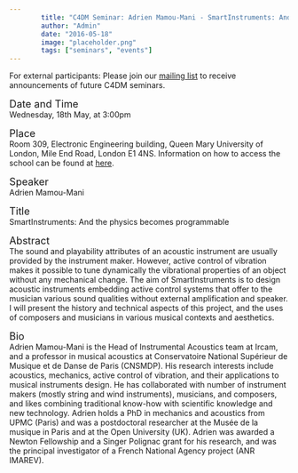 ```yaml
---
        title: "C4DM Seminar: Adrien Mamou-Mani - SmartInstruments: And the physics becomes programmable"
        author: "Admin"
        date: "2016-05-18"
        image: "placeholder.png"
        tags: ["seminars", "events"]
---
```


<p>For external participants: Please join our <a href="/seminars.html">mailing list</a> to receive announcements of future C4DM seminars.</p>


<span style="font-size: 130%;">Date and Time</span></br>
Wednesday, 18th May, at 3:00pm

<span style="font-size: 130%;">Place</span></br>
Room 309, Electronic Engineering building, Queen Mary University of London, Mile End Road, London E1 4NS. Information on how to access the school can be found at <a href="http://www.eecs.qmul.ac.uk/contact-us/">here</a>.

<span style="font-size: 130%;">Speaker</span></br>
Adrien Mamou-Mani

<span style="font-size: 130%;">Title</span></br>
SmartInstruments: And the physics becomes programmable

<span style="font-size: 130%;">Abstract</span></br>
The sound and playability attributes of an acoustic instrument are usually provided by the instrument maker. However, active control of vibration makes it possible to tune dynamically the vibrational properties of an object without any mechanical change. The aim of SmartInstruments is to design acoustic instruments embedding active control systems that offer to the musician various sound qualities without external amplification and speaker. I will present the history and technical aspects of this project, and the uses of composers and musicians in various musical contexts and aesthetics.

<span style="font-size: 130%;">Bio</span></br>
Adrien Mamou-Mani is the Head of Instrumental Acoustics team at Ircam, and a professor in musical acoustics at Conservatoire National Supérieur de Musique et de Danse de Paris (CNSMDP). His research interests include acoustics, mechanics, active control of vibration, and their applications to musical instruments design. He has collaborated with number of instrument makers (mostly string and wind instruments), musicians, and composers, and likes combining traditional know-how with scientific knowledge and new technology. Adrien holds a PhD in mechanics and acoustics from UPMC (Paris) and was a postdoctoral researcher at the Musée de la musique in Paris and at the Open University (UK). Adrien was awarded a Newton Fellowship and a Singer Polignac grant for his research, and was the principal investigator of a French National Agency project (ANR IMAREV).

